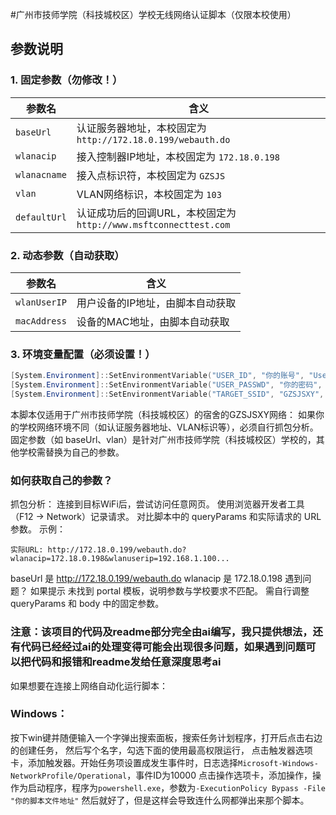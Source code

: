 #广州市技师学院（科技城校区）学校无线网络认证脚本（仅限本校使用）

## 参数说明
### 1. 固定参数（勿修改！）
| 参数名           | 含义                                                                 |
|------------------|----------------------------------------------------------------------|
| `baseUrl`        | 认证服务器地址，本校固定为 `http://172.18.0.199/webauth.do`          |
| `wlanacip`       | 接入控制器IP地址，本校固定为 `172.18.0.198`                          |
| `wlanacname`     | 接入点标识符，本校固定为 `GZSJS`                                     |
| `vlan`           | VLAN网络标识，本校固定为 `103`                                      |
| `defaultUrl`     | 认证成功后的回调URL，本校固定为 `http://www.msftconnecttest.com`     |

### 2. 动态参数（自动获取）
| 参数名           | 含义                                                                 |
|------------------|----------------------------------------------------------------------|
| `wlanUserIP`     | 用户设备的IP地址，由脚本自动获取                                     |
| `macAddress`     | 设备的MAC地址，由脚本自动获取                                       |

### 3. 环境变量配置（必须设置！）
```powershell
[System.Environment]::SetEnvironmentVariable("USER_ID", "你的账号", "User")
[System.Environment]::SetEnvironmentVariable("USER_PASSWD", "你的密码", "User")
[System.Environment]::SetEnvironmentVariable("TARGET_SSID", "GZSJSXY", "User")
```
本脚本仅适用于广州市技师学院（科技城校区）的宿舍的GZSJSXY网络：
如果你的学校网络环境不同（如认证服务器地址、VLAN标识等），必须自行抓包分析。
固定参数（如 baseUrl、vlan）是针对广州市技师学院（科技城校区）学校的，其他学校需替换为自己的参数。
### 如何获取自己的参数？
抓包分析：
连接到目标WiFi后，尝试访问任意网页。
使用浏览器开发者工具（F12 → Network）记录请求。
对比脚本中的 queryParams 和实际请求的 URL 参数。
示例：
```
实际URL: http://172.18.0.199/webauth.do?wlanacip=172.18.0.198&wlanuserip=192.168.1.100...
```
baseUrl 是 http://172.18.0.199/webauth.do
wlanacip 是 172.18.0.198
遇到问题？
如果提示 未找到 portal 模板，说明参数与学校要求不匹配。
需自行调整 queryParams 和 body 中的固定参数。

### 注意：该项目的代码及readme部分完全由ai编写，我只提供想法，还有代码已经经过ai的处理变得可能会出现很多问题，如果遇到问题可以把代码和报错和readme发给任意深度思考ai

如果想要在连接上网络自动化运行脚本：
### Windows：
按下win键并随便输入一个字弹出搜索面板，搜索任务计划程序，打开后点击右边的创建任务，
然后写个名字，勾选下面的使用最高权限运行，
点击触发器选项卡，添加触发器。开始任务项设置成发生事件时，日志选择```Microsoft-Windows-NetworkProfile/Operational```，事件ID为10000
点击操作选项卡，添加操作，操作为启动程序，程序为```powershell.exe```，参数为```-ExecutionPolicy Bypass -File "你的脚本文件地址"```
然后就好了，但是这样会导致连什么网都弹出来那个脚本。
